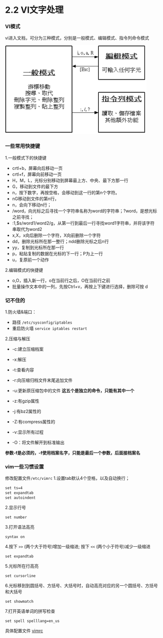 2.2 VI文字处理
=============

### VI模式 

vi进入文档，可分为三种模式，分别是一般模式、编辑模式、指令列命令模式

![B02_01_VI](../_templates/Linux/B02_01_VI.jpg)

### 一些常用快捷键

1.一般模式下的快捷键

- crtl+b，屏幕向后移动一页
- crtl+f，屏幕向前移动一页
- H，M，L，光标分别移动到屏幕最上方、中央、最下方那一行
- G，移动到文件的最下方
- n<space>，按下数字，再按空格，会移动到这一行的第n个字符。
- nG移动到文件的第n行，
- n<enter>，会向下移动n行；
- /word，向光标之后寻找一个字符串名称为word的字符串；?word，是想光标之前寻找；
- :1,$s/word1/word2/g，从第一行到最后一行寻找word1字符串，并将该字符串取代为word2
- x,X，x向后删除一个字符，X向前删除一个字符
- dd，删除光标所在那一整行；ndd删除光标之后n行
- yy，复制到光标所在那一行
- p，粘贴复制的数据在光标的下一行；P为上一行
- u，复原前一个动作

2.编辑模式的快捷键

- o,O，插入新一行，o在当前行之后，O在当前行之前
- 批量操作文本中的一列，先按Ctrl+v，再按上下键进行选择，删除可按 d

### 记不住的

1.防火墙&端口：
- 路径 `/etc/sysconfig/iptables`
- 重启防火墙 `service iptables restart`


2.压缩与解压

+ -c:建立压缩档案
+ -x:解压
+ -t:查看内容
+ -r:向压缩归档文件末尾追加文件
+ -u:更新原压缩包中的文件
**这五个是独立的命令，只能有其中一个**


+ -z:有gzip属性
+ -j:有bz2属性的
+ -Z:有compress属性的
+ -v:显示所有过程
+ -O：将文件解开到标准输出

**参数-f是必须的，-f使用档案名字，只能是最后一个参数，后面接档案名**

### vim一些习惯设置

修改配置文件`/etc/vimrc`
1.设置tab默认4个空格，以及自动换行；

    set ts=4
    set expandtab
    set autoindent
    
2.显示行号

    set number
    
3.打开语法高亮

    syntax on
    
4.按下 `>>` (两个大于符号)增加一级缩进; 按下 `<<` (两个小于符号)减少一级缩进

    set expandtab
    
5.光标所在行高亮

    set cursorline
    
6.光标移到到圆括号、方括号、大括号时，自动高亮对应的另一个圆括号、方括号和大括号

    set showmatch
    
7.打开英语单词的拼写检查

    set spell spelllang=en_us


具体配置文件 [vimrc](../Linux/vimrc)
